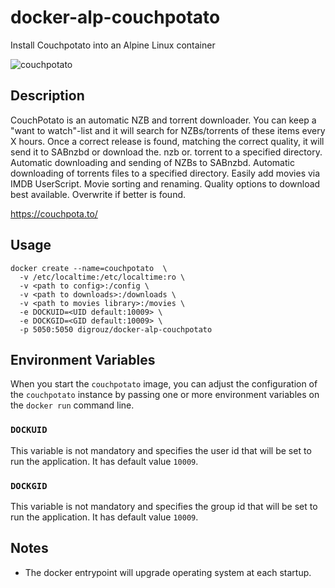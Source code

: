 # docker-alp-couchpotato
Install Couchpotato into an Alpine Linux container


![couchpotato](https://couchpota.to/media/images/full.png)

## Description

CouchPotato is an automatic NZB and torrent downloader. You can keep a "want to watch"-list and it will search for NZBs/torrents of these items every X hours. Once a correct release is found, matching the correct quality, it will send it to SABnzbd or download the. nzb or. torrent to a specified directory. Automatic downloading and sending of NZBs to SABnzbd. Automatic downloading of torrents files to a specified directory. Easily add movies via IMDB UserScript. Movie sorting and renaming. Quality options to download best available. Overwrite if better is found. 

https://couchpota.to/

## Usage
    docker create --name=couchpotato  \
      -v /etc/localtime:/etc/localtime:ro \
      -v <path to config>:/config \
      -v <path to downloads>:/downloads \
      -v <path to movies library>:/movies \
      -e DOCKUID=<UID default:10009> \
      -e DOCKGID=<GID default:10009> \
      -p 5050:5050 digrouz/docker-alp-couchpotato

## Environment Variables

When you start the `couchpotato` image, you can adjust the configuration of the `couchpotato` instance by passing one or more environment variables on the `docker run` command line.

### `DOCKUID`

This variable is not mandatory and specifies the user id that will be set to run the application. It has default value `10009`.

### `DOCKGID`

This variable is not mandatory and specifies the group id that will be set to run the application. It has default value `10009`.

## Notes

* The docker entrypoint will upgrade operating system at each startup.


